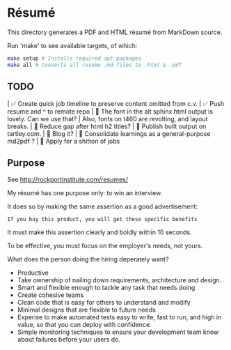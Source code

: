 # Résumé

This directory generates a PDF and HTML résumé from MarkDown source.

Run 'make' to see available targets, of which:

```bash
make setup # Installs required apt packages
make all # Converts all resume .md files to .html & .pdf
```

## TODO

| ✅ Create quick job timeline to preserve content omitted from c.v.
| ✅ Push resume and ^ to remote repo
| 🔲 The font in the alt sphinx html output is lovely. Can we use that?
|    Also, fonts on t460 are revolting, and layout breaks.
| 🔲 Reduce gap after html h2 titles?
| 🔲 Publish built output on tartley.com.
| 🔲 Blog it?
| 🔲 Consolidate learnings as a general-purpose md2pdf ?
| 🔲 Apply for a shitton of jobs


## Purpose

See http://rockportinstitute.com/resumes/

My résumé has one purpose only: to win an interview.

It does so by making the same assertion as a good advertisement:

    If you buy this product, you will get these specific benefits

It must make this assertion clearly and boldly within 10 seconds.

To be effective, you must focus on the employer's needs, not yours.

What does the person doing the hiring deperately want?

* Productive
* Take ownership of nailing down requirements, architecture and design.
* Smart and flexible enough to tackle any task that needs doing
* Create cohesive teams
* Clean code that is easy for others to understand and modify
* Minimal designs that are flexible to future needs
* Experise to make automated tests easy to write, fast to run,
  and high in value, so that you can deploy with confidence.
* Simple monitoring techniques to ensure your development team know about
  failures before your users do.
